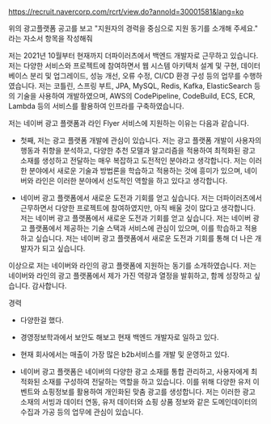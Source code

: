 https://recruit.navercorp.com/rcrt/view.do?annoId=30001581&lang=ko 

위의 광고플랫폼 공고를 보고 "지원자의 경력을 중심으로 지원 동기를 소개해 주세요." 라는 자소서 항목을 작성해줘

저는 2021년 10월부터 현재까지 더파이러츠에서 백엔드 개발자로 근무하고 있습니다. 저는 다양한 서비스와 프로젝트에 참여하면서 웹 시스템 아키텍처 설계 및 구현, 데이터베이스 분리 및 업그레이드, 성능 개선, 오류 수정, CI/CD 환경 구성 등의 업무를 수행하였습니다. 저는 코틀린, 스프링 부트, JPA, MySQL, Redis, Kafka, ElasticSearch 등의 기술을 사용하여 개발하였으며, AWS의 CodePipeline, CodeBuild, ECS, ECR, Lambda 등의 서비스를 활용하여 인프라를 구축하였습니다.

저는 네이버 광고 플랫폼과 라인 Flyer 서비스에 지원하는 이유는 다음과 같습니다.

- 첫째, 저는 광고 플랫폼 개발에 관심이 있습니다. 저는 광고 플랫폼 개발이 사용자의 행동과 취향을 분석하고, 다양한 추천 모델과 알고리즘을 적용하여 최적화된 광고 소재를 생성하고 전달하는 매우 복잡하고 도전적인 분야라고 생각합니다. 저는 이러한 분야에서 새로운 기술과 방법론을 학습하고 적용하는 것에 흥미가 있으며, 네이버와 라인은 이러한 분야에서 선도적인 역할을 하고 있다고 생각합니다.


- 네이버 광고 플랫폼에서 새로운 도전과 기회를 얻고 싶습니다. 저는 더파이러츠에서 근무하면서 다양한 프로젝트에 참여하였지만, 아직 배울 것이 많다고 생각합니다. 저는 네이버 광고 플랫폼에서 새로운 도전과 기회를 얻고 싶습니다. 저는 네이버 광고 플랫폼에서 제공하는 기술 스택과 서비스에 관심이 있으며, 이를 학습하고 적용하고 싶습니다. 저는 네이버 광고 플랫폼에서 새로운 도전과 기회를 통해 더 나은 개발자가 되고 싶습니다.

이상으로 저는 네이버와 라인의 광고 플랫폼에 지원하는 동기를 소개하였습니다. 저는 네이버와 라인의 광고 플랫폼에서 제가 가진 역량과 열정을 발휘하고, 함께 성장하고 싶습니다. 감사합니다.




경력
- 다양한걸 했다.
- 경영정보학과에서 보안도 해보고 현재 백엔드 개발자로 일하고 있다.
- 현재 회사에서는 매출이 가장 많은 b2b서비스를 개발 및 운영하고 있다.

- 네이버 광고 플랫폼은 네이버의 다양한 광고 소재를 통합 관리하고, 사용자에게 최적화된 소재를 구성하여 전달하는 역할을 하고 있습니다. 이를 위해 다양한 유저 이벤트와 쇼핑정보를 활용하여 개인화된 맞춤 광고를 생성합니다. 저는 이러한 광고 소재의 서빙과 데이터 연동, 유저 데이터와 쇼핑 상품 정보와 같은 도메인데이터의 수집과 가공 등의 업무에 관심이 있습니다.


